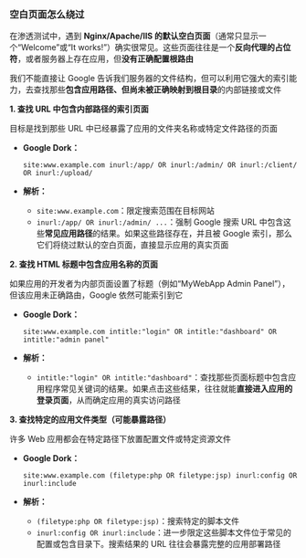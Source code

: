 ### 空白页面怎么绕过

在渗透测试中，遇到 **Nginx/Apache/IIS 的默认空白页面**（通常只显示一个“Welcome”或“It works!”）确实很常见。这些页面往往是一个**反向代理的占位符**，或者服务器上存在应用，但**没有正确配置根路由**

我们不能直接让 Google 告诉我们服务器的文件结构，但可以利用它强大的索引能力，去查找那些**包含应用路径、但尚未被正确映射到根目录**的内部链接或文件

**1. 查找 URL 中包含内部路径的索引页面**

目标是找到那些 URL 中已经暴露了应用的文件夹名称或特定文件路径的页面

- **Google Dork：**

  ```
  site:www.example.com inurl:/app/ OR inurl:/admin/ OR inurl:/client/ OR inurl:/upload/
  ```

- **解析：**

  - `site:www.example.com`：限定搜索范围在目标网站
  - `inurl:/app/ OR inurl:/admin/ ...`：强制 Google 搜索 URL 中包含这些**常见应用路径**的结果。如果这些路径存在，并且被 Google 索引，那么它们将绕过默认的空白页面，直接显示应用的真实页面



**2. 查找 HTML 标题中包含应用名称的页面**

如果应用的开发者为内部页面设置了标题（例如“MyWebApp Admin Panel”），但该应用未正确路由，Google 依然可能索引到它

- **Google Dork：**

  ```
  site:www.example.com intitle:"login" OR intitle:"dashboard" OR intitle:"admin panel"
  ```

- **解析：**

  - `intitle:"login" OR intitle:"dashboard"`：查找那些页面标题中包含应用程序常见关键词的结果。如果点击这些结果，往往就能**直接进入应用的登录页面**，从而确定应用的真实访问路径



**3. 查找特定的应用文件类型（可能暴露路径）**

许多 Web 应用都会在特定路径下放置配置文件或特定资源文件

- **Google Dork：**

  ```
  site:www.example.com (filetype:php OR filetype:jsp) inurl:config OR inurl:include
  ```

- **解析：**

  - `(filetype:php OR filetype:jsp)`：搜索特定的脚本文件
  - `inurl:config OR inurl:include`：进一步限定这些脚本文件位于常见的配置或包含目录下。搜索结果的 URL 往往会暴露完整的应用部署路径